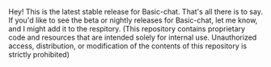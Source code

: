Hey! This is the latest stable release for Basic-chat. That's all there is to say. 
If you'd like to see the beta or nightly releases for Basic-chat, let me know, and I might add it to the respitory. 
(This repository contains proprietary code and resources that are intended solely for internal use. Unauthorized access, distribution, or modification of the contents of this repository is strictly prohibited)
